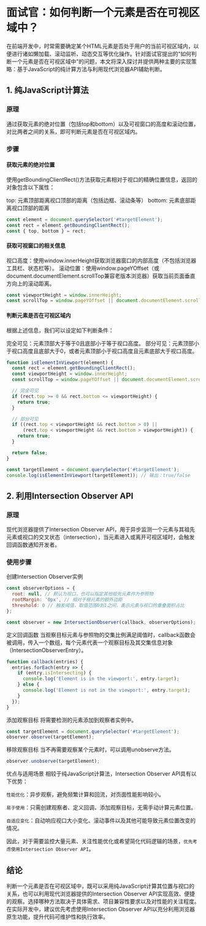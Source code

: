 # 面试官：如何判断一个元素是否在可视区域中？

在前端开发中，时常需要确定某个HTML元素是否处于用户的当前可视区域内，以便进行诸如懒加载、滚动监听、动态交互等优化操作。针对面试官提出的“如何判断一个元素是否在可视区域中”的问题，本文将深入探讨并提供两种主要的实现策略：基于JavaScript的纯计算方法与利用现代浏览器API辅助判断。

## 1. 纯JavaScript计算法
### 原理
通过获取元素的绝对位置（包括top和bottom）以及可视窗口的高度和滚动位置，对比两者之间的关系，即可判断元素是否在可视区域内。

### 步骤
#### 获取元素的绝对位置
使用getBoundingClientRect()方法获取元素相对于视口的精确位置信息，返回的对象包含以下属性：

top: 元素顶部距离视口顶部的距离（包括边框、滚动条等）
bottom: 元素底部距离视口顶部的距离
```javascript
const element = document.querySelector('#targetElement');
const rect = element.getBoundingClientRect();
const { top, bottom } = rect;
```
#### 获取可视窗口的相关信息
视口高度：使用window.innerHeight获取浏览器窗口的内部高度（不包括浏览器工具栏、状态栏等）。
滚动位置：使用window.pageYOffset（或document.documentElement.scrollTop兼容老版本浏览器）获取当前页面垂直方向上的滚动距离。
```javascript
const viewportHeight = window.innerHeight;
const scrollTop = window.pageYOffset || document.documentElement.scrollTop;
```
#### 判断元素是否在可视区域内
根据上述信息，我们可以设定如下判断条件：

完全可见：元素顶部大于等于0且底部小于等于视口高度。
部分可见：元素顶部小于视口高度且底部大于0，或者元素顶部小于视口高度且元素底部大于视口高度。
```javascript
function isElementInViewport(element) {
  const rect = element.getBoundingClientRect();
  const viewportHeight = window.innerHeight;
  const scrollTop = window.pageYOffset || document.documentElement.scrollTop;

  // 完全可见
  if (rect.top >= 0 && rect.bottom <= viewportHeight) {
    return true;
  }

  // 部分可见
  if ((rect.top < viewportHeight && rect.bottom > 0) ||
      (rect.top < viewportHeight && rect.bottom > viewportHeight)) {
    return true;
  }

  return false;
}

const targetElement = document.querySelector('#targetElement');
console.log(isElementInViewport(targetElement)); // 输出：true/false
```
## 2. 利用Intersection Observer API
### 原理
现代浏览器提供了Intersection Observer API，用于异步监测一个元素与其祖先元素或视口的交叉状态（intersection），当元素进入或离开可视区域时，会触发回调函数通知开发者。

### 使用步骤
创建Intersection Observer实例
```javascript
const observerOptions = {
  root: null, // 默认为视口，也可以指定其他祖先元素作为参照物
  rootMargin: '0px', // 相对于根元素的额外边距
  threshold: 0 // 触发阈值，取值范围0到1之间，表示元素与视口的重叠面积占比
};

const observer = new IntersectionObserver(callback, observerOptions);
```
定义回调函数
当观察目标元素与参照物的交集比例满足阈值时，callback函数会被调用，传入一个数组，每个元素代表一个观察目标及其交集信息对象（IntersectionObserverEntry）。

```javascript
function callback(entries) {
  entries.forEach(entry => {
    if (entry.isIntersecting) {
      console.log('Element is in the viewport:', entry.target);
    } else {
      console.log('Element is not in the viewport:', entry.target);
    }
  });
}
```
添加观察目标
将需要检测的元素添加到观察者实例中。

```javascript
const targetElement = document.querySelector('#targetElement');
observer.observe(targetElement);
```
移除观察目标
当不再需要观察某个元素时，可以调用unobserve方法。

```javascript
observer.unobserve(targetElement);
```
优点与适用场景
相较于纯JavaScript计算法，Intersection Observer API具有以下优势：

`性能优化`：异步观察，避免频繁计算和回流，对页面性能影响较小。

`易于使用`：只需创建观察者、定义回调、添加观察目标，无需手动计算元素位置。

`自适应变化`：自动响应视口大小变化、滚动事件以及其他可能导致元素位置改变的情况。

因此，对于需要监控大量元素、关注性能优化或希望简化代码逻辑的场景，`优先考虑使用Intersection Observer API`。

## 结论
判断一个元素是否在可视区域中，既可以采用纯JavaScript计算其位置与视口的关系，也可以利用现代浏览器提供的Intersection Observer API实现高效、便捷的观察。选择哪种方法取决于具体需求、项目兼容性要求以及对性能的关注程度。在实际开发中，建议优先考虑使用Intersection Observer API以充分利用浏览器原生功能，提升代码可维护性和执行效率。
